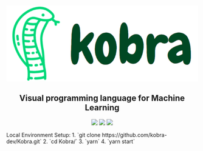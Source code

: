 <p align="center">
  <img height="200" src=".github/readme_logo.png" alt="Kobra logo">
  <h2 align="center">Visual programming language for Machine Learning</h2>
</p>
<p align="center">
<img src="https://api.netlify.com/api/v1/badges/e4c1240b-6c4c-46ba-85b5-c5f61d4354e7/deploy-status" href="https://app.netlify.com/sites/kobra/deploys" />
<img src="https://tinyurl.com/built-on-blockly" href="https://github.com/google/blockly" />
<img src="https://img.shields.io/badge/License-MIT-blue.svg" href="https://github.com/kobra-dev/Kobra/tree/dev/LICENSE" />
</p>
Local Environment Setup:
1. `git clone https://github.com/kobra-dev/Kobra.git`
2. `cd Kobra/`
3. `yarn`
4. `yarn start`
